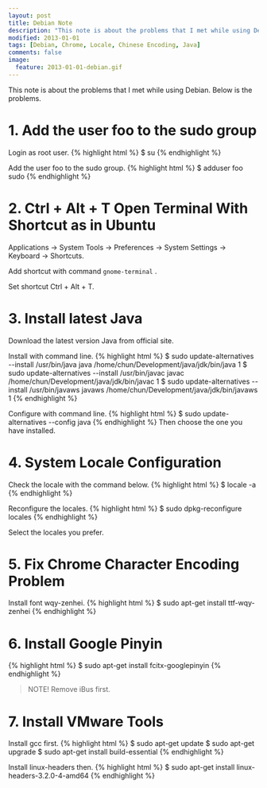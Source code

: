 ```yaml
---
layout: post
title: Debian Note
description: "This note is about the problems that I met while using Debian. Below is the problems."
modified: 2013-01-01
tags: [Debian, Chrome, Locale, Chinese Encoding, Java]
comments: false
image:
  feature: 2013-01-01-debian.gif
---
```


This note is about the problems that I met while using Debian. Below is the problems.

# 1. Add the user foo to the sudo group

Login as root user.
{% highlight html %}
$ su
{% endhighlight %}


Add the user foo to the sudo group.
{% highlight html %}
$ adduser foo sudo
{% endhighlight %}

# 2. Ctrl + Alt + T Open Terminal With Shortcut as in Ubuntu

Applications -> System Tools -> Preferences -> System Settings -> Keyboard -> Shortcuts.

Add shortcut with command 
    ```
    gnome-terminal
    ```
.

Set shortcut Ctrl + Alt + T.


# 3. Install latest Java

Download the latest version Java from official site.

Install with command line.
{% highlight html %}
$ sudo update-alternatives --install /usr/bin/java java /home/chun/Development/java/jdk/bin/java 1
$ sudo update-alternatives --install /usr/bin/javac javac /home/chun/Development/java/jdk/bin/javac 1
$ sudo update-alternatives --install /usr/bin/javaws javaws /home/chun/Development/java/jdk/bin/javaws 1
{% endhighlight %}

Configure with command line.
{% highlight html %}
$ sudo update-alternatives --config java
{% endhighlight %}
Then choose the one you have installed.

# 4. System Locale Configuration

Check the locale with the command below.
{% highlight html %}
$ locale -a
{% endhighlight %}

Reconfigure the locales.
{% highlight html %}
$ sudo dpkg-reconfigure locales
{% endhighlight %}

Select the locales you prefer.

# 5. Fix Chrome Character Encoding Problem

Install font wqy-zenhei.
{% highlight html %}
$ sudo apt-get install ttf-wqy-zenhei
{% endhighlight %}

# 6. Install Google Pinyin

{% highlight html %}
$ sudo apt-get install fcitx-googlepinyin
{% endhighlight %}

> NOTE! Remove iBus first.


# 7. Install VMware Tools

Install gcc first.
{% highlight html %}
$ sudo apt-get update
$ sudo apt-get upgrade
$ sudo apt-get install build-essential
{% endhighlight %}

Install  linux-headers then.
{% highlight html %}
$ sudo apt-get install linux-headers-3.2.0-4-amd64
{% endhighlight %}